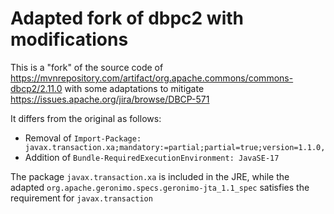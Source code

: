 # Adapted fork of dbpc2 with modifications

This is a "fork" of the source code of <https://mvnrepository.com/artifact/org.apache.commons/commons-dbcp2/2.11.0>
with some adaptations to mitigate <https://issues.apache.org/jira/browse/DBCP-571>

It differs from the original as follows:
* Removal of `Import-Package: javax.transaction.xa;mandatory:=partial;partial=true;version=1.1.0,`
* Addition of `Bundle-RequiredExecutionEnvironment: JavaSE-17` 

The package `javax.transaction.xa` is included in the JRE, while the adapted `org.apache.geronimo.specs.geronimo-jta_1.1_spec` satisfies the requirement for `javax.transaction`